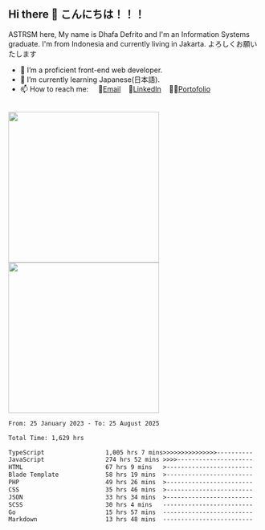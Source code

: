 ## Hi there 👋 こんにちは！！！
ASTRSM here, My name is Dhafa Defrito and I'm an Information Systems graduate. I'm from Indonesia and currently living in Jakarta. よろしくお願いたします

- 🔭 I’m a proficient front-end web developer.
- 🌱 I’m currently learning Japanese(日本語).
- 📫 How to reach me: &nbsp;&nbsp;&nbsp;&nbsp;📧[Email](ddefrito@gmail.com)&nbsp;&nbsp;&nbsp;&nbsp;💼[LinkedIn](https://www.linkedin.com/in/dhafad)&nbsp;&nbsp;&nbsp;&nbsp;👨‍🎨[Portofolio](https://ddefrito.vercel.app/)

<br>

<div align="left">
  <img src="https://media1.tenor.com/m/F96DSPtSiSgAAAAd/isekaijoucho-kamitsubaki.gif" height="300" />
	<a href="https://last.fm/user/nerumaeni"><img src="https://lastfm-recently-played.vercel.app/api?user=nerumaeni&count=5" height="300" /></a>
</div=

<!--START_SECTION:waka-->

```txt
From: 25 January 2023 - To: 25 August 2025

Total Time: 1,629 hrs

TypeScript                 1,005 hrs 7 mins>>>>>>>>>>>>>>>----------   61.70 %
JavaScript                 274 hrs 52 mins >>>>---------------------   16.87 %
HTML                       67 hrs 9 mins   >------------------------   04.12 %
Blade Template             58 hrs 19 mins  >------------------------   03.58 %
PHP                        49 hrs 26 mins  >------------------------   03.03 %
CSS                        35 hrs 46 mins  >------------------------   02.20 %
JSON                       33 hrs 34 mins  >------------------------   02.06 %
SCSS                       30 hrs 4 mins   -------------------------   01.85 %
Go                         15 hrs 57 mins  -------------------------   00.98 %
Markdown                   13 hrs 48 mins  -------------------------   00.85 %
```

<!--END_SECTION:waka-->

